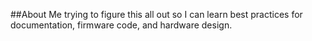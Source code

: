 ##About
Me trying to figure this all out so I can learn best practices for documentation, firmware code, and hardware design.
